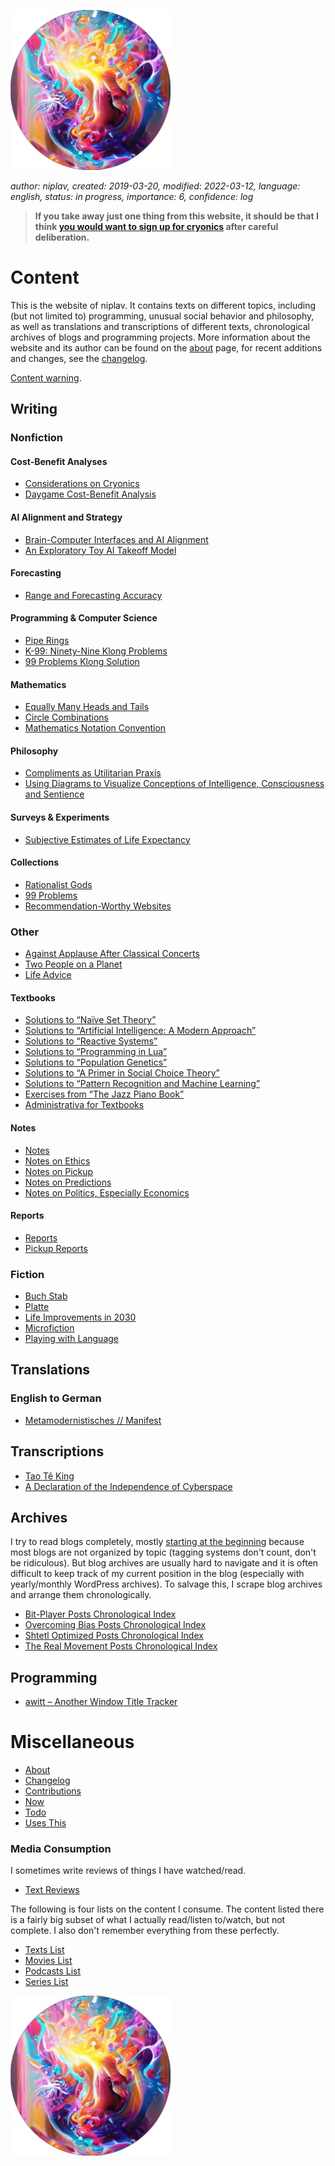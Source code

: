 ![Sol Plav](./favicon.png "kakja kjerbas unjobares")

*author: niplav, created: 2019-03-20, modified: 2022-03-12, language: english, status: in progress, importance: 6, confidence: log*

> __If you take away just one thing from this website,
it should be that I think [you would want to sign up for
cryonics](./considerations_on_cryonics.html) after careful deliberation.__

Content
=======

This is the website of niplav. It contains texts on different topics,
including (but not limited to) programming, unusual social behavior
and philosophy, as well as translations and transcriptions of different
texts, chronological archives of blogs and programming projects. More
information about the website and its author can be found on the
[about](./about.html) page, for recent additions and changes, see the
[changelog](./changelog.html).

[Content warning](./content_warning.html).

Writing
-------

### Nonfiction

#### Cost-Benefit Analyses

* [Considerations on Cryonics](./considerations_on_cryonics.html)
* [Daygame Cost-Benefit Analysis](./daygame_cost_benefit.html)

#### AI Alignment and Strategy

* [Brain-Computer Interfaces and AI Alignment](./bcis_and_alignment.html)
* [An Exploratory Toy AI Takeoff Model](./toy_ai_takeoff_model.html)

#### Forecasting

* [Range and Forecasting Accuracy](./range_and_forecasting_accuracy.html)

#### Programming & Computer Science

* [Pipe Rings](./pipe_rings.html)
* [K-99: Ninety-Nine Klong Problems](./99_klong_problems.html)
* [99 Problems Klong Solution](./99_problems_klong_solution.html)

#### Mathematics

* [Equally Many Heads and Tails](./equally_many_heads_and_tails.html)
* [Circle Combinations](./circle_combinations.html)
* [Mathematics Notation Convention](./mathematics_notation_convention.html)

#### Philosophy

* [Compliments as Utilitarian Praxis](./utilitarian_compliments.html)
* [Using Diagrams to Visualize Conceptions of Intelligence, Consciousness and Sentience](./consciousness_diagram.html)

#### Surveys & Experiments

* [Subjective Estimates of Life Expectancy](./estimated_life_expectancy.html)

#### Collections

* [Rationalist Gods](./rationalist_gods.html)
* [99 Problems](./99_problems_collection.html)
* [Recommendation-Worthy Websites](./sites.html)

### Other

* [Against Applause After Classical Concerts](./against_applause.html)
* [Two People on a Planet](./two_people_on_a_planet.html)
* [Life Advice](./life_advice.html)

#### Textbooks

* [Solutions to “Naïve Set Theory”](./nst_solutions.html)
* [Solutions to “Artificial Intelligence: A Modern Approach”](./aima_solutions.html)
* [Solutions to “Reactive Systems”](./rs_solutions.html)
* [Solutions to “Programming in Lua”](./pil_solutions.html)
* [Solutions to “Population Genetics”](./pg_solutions.html)
* [Solutions to “A Primer in Social Choice Theory”](./apisct_solutions.html)
* [Solutions to “Pattern Recognition and Machine Learning”](./praml_solutions.html)
* [Exercises from “The Jazz Piano Book”](./tjpb_exercises.html)
* [Administrativa for Textbooks](./administrativa_for_textbooks.html)

#### Notes

* [Notes](./notes.html)
* [Notes on Ethics](./notes_on_ethics.html)
* [Notes on Pickup](./notes_on_pickup.html)
* [Notes on Predictions](./notes_on_predictions.html)
* [Notes on Politics, Especially Economics](./notes_on_politics_especially_economics.html)

#### Reports

* [Reports](./reports.html)
* [Pickup Reports](./pickup_reports.html)

### Fiction

* [Buch Stab](./buch_stab.html)
* [Platte](./platte.html)
* [Life Improvements in 2030](./life_improvements_2030.html)
* [Microfiction](./microfiction.html)
* [Playing with Language](./language.html)

Translations
------------

### English to German

* [Metamodernistisches // Manifest](./metamodernistisches_manifest.html)

Transcriptions
--------------

* [Tao Tê King](./tao_te_king.html)
* [A Declaration of the Independence of Cyberspace](./declaration.html)

Archives
--------

I try to read blogs completely, mostly [starting at the
beginning](https://entirelyuseless.com/2018/06/12/start-at-the-beginning/ "Start at the Beginning")
because most blogs are not organized by topic (tagging systems don't
count, don't be ridiculous). But blog archives are usually hard to
navigate and it is often difficult to keep track of my current position
in the blog (especially with yearly/monthly WordPress archives). To
salvage this, I scrape blog archives and arrange them chronologically.

* [Bit-Player Posts Chronological Index](./bp_chrono.html)
* [Overcoming Bias Posts Chronological Index](./ob_chrono.html)
* [Shtetl Optimized Posts Chronological Index](./so_chrono.html)
* [The Real Movement Posts Chronological Index](./trm_chrono.html)

Programming
-----------

* [awitt – Another Window Title Tracker](./awitt.html)

Miscellaneous
=============

* [About](./about.html)
* [Changelog](./changelog.html)
* [Contributions](./contributions.html)
* [Now](./now.html)
* [Todo](./todo.html)
* [Uses This](./uses_this.html)

### Media Consumption

I sometimes write reviews of things I have watched/read.

* [Text Reviews](./text_reviews.html)

The following is four lists on the content I consume. The content listed
there is a fairly big subset of what I actually read/listen to/watch,
but not complete. I also don't remember everything from these perfectly.

* [Texts List](./texts_list.html)
* [Movies List](./movies_list.html)
* [Podcasts List](./podcasts_list.html)
* [Series List](./series_list.html)

![Sol Plav](./favicon.png "kakja kjerbas unjobares")

